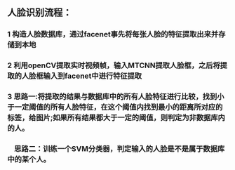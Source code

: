 ## 人脸识别流程：
### 1 构造人脸数据库，通过facenet事先将每张人脸的特征提取出来并存储到本地
### 2 利用openCV提取实时视频帧，输入MTCNN提取人脸框，之后将提取的人脸框输入到facenet中进行特征提取
### 3 思路一:将提取的结果与数据库中的所有人脸特征进行比较，找到小于一定阈值的所有人脸特征，在这个阈值内找到最小的距离所对应的标签，给图片;如果所有结果都大于一定的阈值，则判定为非数据库内的人。
### &nbsp;&nbsp;&nbsp;&nbsp;思路二：训练一个SVM分类器，判定输入的人脸是不是属于数据库中的某个人。
